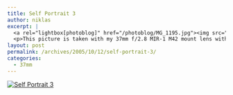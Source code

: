 ```yaml
---
title: Self Portrait 3
author: niklas
excerpt: |
  <a rel="lightbox[photoblog]" href="/photoblog/MG_1195.jpg"><img src="/photoblog/MG_1195.thumb.jpg" alt="Self Portrait 3" title="Self Portrait 3"/></a>
  <p>This picture is taken with my 37mm f/2.8 MIR-1 M42 mount lens without filters at ISO 400 in 1/50 second. Just like earlier today this is a self-portrait taken at Vestjysk Musikkonservatorium in Esbjerg.</p>
layout: post
permalink: /archives/2005/10/12/self-portrait-3/
categories:
  - 37mm
---
```

<a rel="lightbox[photoblog]" href="/photoblog/MG_1195.jpg"><img src="/photoblog/MG_1195.sized.jpg" alt="Self Portrait 3" title="Self Portrait 3" /></a>